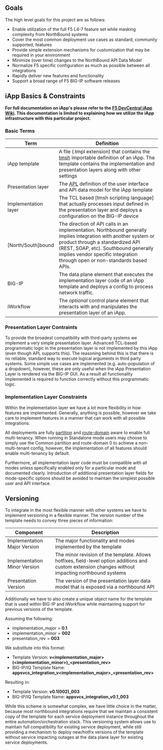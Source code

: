 ## Goals

The high level goals for this project are as follows:
 - Enable utilization of the full F5 L4-7 feature set while masking complexity from NorthBound systems
 - Cover the most common deployment use cases as standard, community supported, features
 - Provide simple extension mechanisms for customization that may be required in your environment
 - Minimize (over time) changes to the NorthBound API Data Model
 - Normalize F5 specific configuration as much as possible between all integrations
 - Rapidly deliver new features and functionality
 - Support a broad range of F5 BIG-IP software releases

## iApp Basics & Constraints

**For full documentation on iApp's please refer to the [F5 DevCentral iApp Wiki](https://devcentral.f5.com/wiki/iApp.HomePage.ashx).  This documentation is limited to explaining how we utilize the iApp infrastructure with this particular project.**

### Basic Terms
Term | Definition
 --- | ---
iApp template | A file (.tmpl extension) that contains the [tmsh](https://devcentral.f5.com/wiki/TMSH.HomePage.ashx) importable definition of an iApp.  The template contains the implementation and presentation layers along with other settings
Presentation layer | The [APL](https://devcentral.f5.com/wiki/iApp.APL.ashx) definition of the user interface and API data model for the iApp template
Implementation layer | The TCL based [tmsh scripting language] that actually processes input defined in the presentation layer and deploys a configuration on the BIG-IP device
[North/South]bound | The direction of API calls in an implementation.  Northbound generally implies integration with another system or product through a standardized API (REST, SOAP, etc).  Southbound generally implies vendor specific integration through open or non-standards based APIs.
BIG-IP | The data plane element that executes the implementation layer code of an iApp template and deploys a config to process network traffic.
iWorkflow | The *optional* control plane element that interacts with and manipulates the presentation layer of an iApp.

### Presentation Layer Contraints

To provide the broadest compatibility with third-party systems we implement a very simple presentation layer.  Advanced TCL-based programmatic logic in the presentation layer is not implemented by this iApp (even though APL supports this).  The reasoning behind this is that there is no reliable, standard way to execute logical arguments in third party systems.  Some simple use cases are implemented (e.g. auto-population of a dropdown), however, these are only useful when the iApp Presentation Layer is rendered via the BIG-IP GUI.  As a result all functionality implemented is required to function correctly without this programmatic logic.

### Implementation Layer Constraints

Within the implementation layer we have a lot more flexibility in how features are implemented.  Generally, anything is possible, however we take care to implement features in a manner that can work with all possible integrations.  

All deployments are fully [partition](https://support.f5.com/kb/en-us/products/big-ip_ltm/manuals/product/bigip-user-account-administration-11-6-0/2.html) and [route-domain](https://support.f5.com/kb/en-us/products/big-ip_ltm/manuals/product/tmos-routing-administration-11-6-0/8.html?sr=46484259) aware to enable full multi-tenancy.  When running in Standalone mode users may choose to simply use the Common partition and route-domain 0 to achieve a non-multi-tenant config, however, the implementation of all features should enable multi-tenancy by default.

Furthermore, all implementation layer code must be compatible with all modes unless specifically enabled only for a particular mode and documented clearly.  Introduction of additional presentation layer fields for mode-specific options should be avoided to maintain the simplest possible user and API interface.

## Versioning

To integrate in the most flexible manner with other systems we have to implement versioning in a flexible manner.  The version number of the template needs to convey three pieces of information:

Component | Description
---|---
Implementation Major Version | The major functionality and modes implemented by the template
Implementation Minor Version | The minor revision of the template.  Allows hotfixes, field-level option additions and custom extension changes without impacting northbound systems
Presentation Version | The version of the presentation layer data model that is exposed via a northbound API

Additionally we have to also create a unique object name for the template that is used within BIG-IP and iWorkflow while maintaining support for previous versions of the template.

Assuming the following:  

 + implementation_major = **0.1**
 + implementation_minor = **002**
 + presentation_rev     = **003**

We substitute into this format:  

- Template Version: **v\<implementation_major\>(\<implementation_minor\>)_\<presentation_rev\>**
- BIG-IP/IQ Template Name: **appsvcs_integration_v\<implementation_major\>_\<presentation_rev\>**

Resulting in:  

- Template Version: **v0.1(002)_003** 
- BIG-IP/IQ Template Name: **appsvcs_integration_v0.1_003**

While this scheme is somewhat complex, we have little choice in the matter, because most northbound integrations require that we maintain a consistent copy of the template for each service deployment instance throughout the entire automation/orchestration stack.  This versioning system allows use to maintain full compatibility for existing service deployment, while still providing a mechanism to deploy new/hotfix versions of the template without service impacting outages at the data plane layer for existing service deployments.  